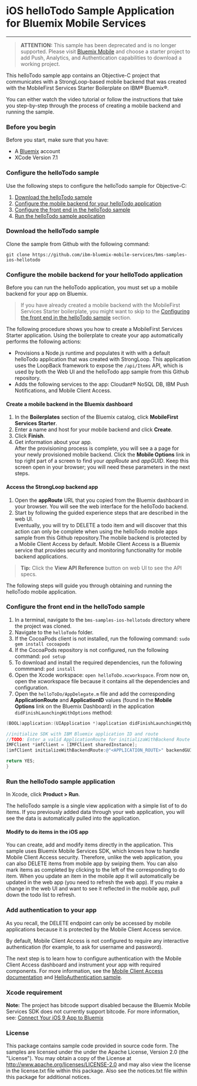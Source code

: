 # iOS helloTodo Sample Application for Bluemix Mobile Services
---

> **ATTENTION:** This sample has been deprecated and is no longer supported. Please visit [Bluemix Mobile](https://console.ng.bluemix.net/mobile/create-project/) and choose a starter project to add Push, Analytics, and Authentication capabilities to download a working project.




This helloTodo sample app contains an Objective-C project that communicates with a StrongLoop-based mobile backend that was created with the MobileFirst Services Starter Boilerplate on IBM&reg; Bluemix&reg;.

You can either watch the video tutorial or follow the instructions that take you step-by-step through the process of creating a mobile backend and running the sample.

### Before you begin
Before you start, make sure that you have:
* A [Bluemix](http://bluemix.net) account
* XCode Version 7.1

### Configure the helloTodo sample

Use the following steps to configure the helloTodo sample for Objective-C:

1. [Download the helloTodo sample](#download-the-hellotodo-sample)
2. [Configure the mobile backend for your helloTodo application](#configure-the-mobile-backend-for-your-hellotodo-application)
3. [Configure the front end in the helloTodo sample](#configure-the-front-end-in-the-hellotodo-sample)
4. [Run the helloTodo sample application](#run-the-hellotodo-sample-application)


### Download the helloTodo sample
Clone the sample from Github with the following command:

```git clone https://github.com/ibm-bluemix-mobile-services/bms-samples-ios-hellotodo```

### Configure the mobile backend for your helloTodo application

Before you can run the helloTodo application, you must set up a mobile backend for your app on Bluemix.

> If you have already created a mobile backend with the MobileFirst Services Starter boilerplate, you might want to skip to the [Configuring the front end in the helloTodo sample](#configuring-the-front-end-in-the-hellotodo-sample) section.

  The following procedure shows you how to create a MobileFirst Services Starter application. Using the boilerplate to create your app automatically performs the following actions:

* Provisions a Node.js runtime and populates it with with a default helloTodo application that was created with StrongLoop. This application uses the LoopBack framework to expose the `/api/Items` API, which is used by both the Web UI and the helloTodo app sample from this Github repository.
* Adds the following services to the app: Cloudant&reg; NoSQL DB, IBM Push Notifications, and Mobile Client Access.

#### Create a mobile backend in the  Bluemix dashboard

1.	In the **Boilerplates** section of the Bluemix catalog, click **MobileFirst Services Starter**.
2.	Enter a name and host for your mobile backend and click **Create**.
3.	Click **Finish**.
4. Get information about your app. <br/> After the provisioning process is complete, you will see a a page for your newly provisioned mobile backend. Click the **Mobile Options** link in top right part of a screen to find your *appRoute* and *appGUID*. Keep this screen open in your browser; you will need these parameters in the next steps.

#### Access the StrongLoop backend app
1. Open the **appRoute** URL that you copied from the Bluemix dashboard in your browser. You will see the web interface for the helloTodo backend.
2. Start by following the guided experience steps that are described in the web UI. <br/>Eventually, you will try to DELETE a todo item and will discover that this action can only be complete when using the helloTodo mobile apps sample from this Github repository.The mobile backend is protected by a Mobile Client Access by default.  Mobile Client Access is a Bluemix service that provides security and monitoring functionality for mobile backend applications.

> **Tip:** Click the **View API Reference** button on web UI to see the API specs.

The following steps will guide you through obtaining and running the helloTodo mobile application.

### Configure the front end in the helloTodo sample
1. In a terminal, navigate to the `bms-samples-ios-hellotodo` directory where the project was cloned.
2. Navigate to the `helloTodo` folder.
3. If the CocoaPods client is not installed, run the following command: `sudo gem install cocoapods`
4. If the CocoaPods repository is not configured, run the following command: `pod setup`
5. To download and install the required dependencies, run the following commmand: `pod install`
6. Open the Xcode workspace: `open helloToDo.xcworkspace`. From now on, open the xcworkspace file because it contains all the dependencies and configuration.
7. Open the `helloToDo/AppDelegate.m` file and add the corresponding **ApplicationRoute** and
**ApplicationID** values (found in the **Mobile Options** link on the Bluemix Dashboard) in the application `didFinishLaunchingWithOptions` method:

```objective-c
(BOOL)application:(UIApplication *)application didFinishLaunchingWithOptions:(NSDictionary *)launchOptions {

//initialize SDK with IBM Bluemix application ID and route
//TODO: Enter a valid ApplicationRoute for initializaWithBackend Route and a valid ApplicationId for backendGUID
IMFClient *imfClient = [IMFClient sharedInstance];
[imfClient initializeWithBackendRoute:@"<APPLICATION_ROUTE>" backendGUID:@"<APPLICATION_ID>"];			

return YES;
}
```


### Run the helloTodo sample application

In Xcode, click **Product > Run**.  

The helloTodo sample is a single view application with a simple list of to do items. If you previously added data through your web application, you will see the data is automatically pulled into the application.

#### Modify to do items in the iOS app
You can create, add and modify items directly in the application. This sample uses Bluemix Mobile Services SDK, which knows how to handle Mobile Client Access security. Therefore, unlike the web application, you can also DELETE items from mobile app by swiping them. You can also mark items as completed by clicking to the left of the corresponding to do item. When you update an item in the mobile app it will automatically be updated in the web app (you need to refresh the web app). If you make a change in the web UI and want to see it reflected in the mobile app, pull down the todo list to refresh.

### Add authentication to your app
As you recall, the DELETE endpoint can only be accessed by mobile applications because it is protected by the Mobile Client Access service.

By default, Mobile Client Access is not configured to require any interactive authentication (for example, to ask for username and password).

The next step is to learn how to configure authentication with the Mobile Client Access dashboard and instrument your app with required components. For more information, see the  [Mobile Client Access documentation](https://www.bluemix.net/docs/services/mobileaccess/index.html) and [HelloAuthentication sample](https://github.com/ibm-bluemix-mobile-services/bms-samples-ios-helloauthentication).


### Xcode requirement
**Note:** The project has bitcode support disabled because the Bluemix Mobile Services SDK does not currently support bitcode. For more information, see: [Connect Your iOS 9 App to Bluemix](https://developer.ibm.com/bluemix/2015/09/16/connect-your-ios-9-app-to-bluemix/)

### License
This package contains sample code provided in source code form. The samples are licensed under the under the Apache License, Version 2.0 (the "License"). You may obtain a copy of the License at http://www.apache.org/licenses/LICENSE-2.0 and may also view the license in the license.txt file within this package. Also see the notices.txt file within this package for additional notices.
